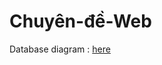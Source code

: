 # Chuyên-đề-Web

Database diagram : [here](https://app.diagrams.net/#G1URACLYqBc5Z4iKnTA74D5UOUBSck4-7p#%7B%22pageId%22%3A%22v3GTEkS8BdTaFx11yorV%22%7D)
